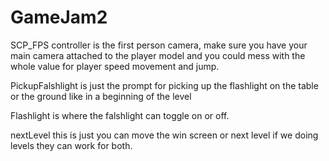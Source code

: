 # GameJam2
SCP_FPS controller is the first person camera, make sure you have your main camera attached to the player model and you could mess with the whole value for player speed movement and jump. 

PickupFalshlight is just the prompt for picking up the flashlight on the table or the ground like in a beginning of the level

Flashlight is where the falshlight can toggle on or off.

nextLevel this is just you can move the win screen or next level if we doing levels they can work for both.
